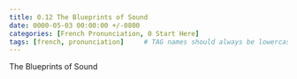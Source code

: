 ```yaml
---
title: 0.12 The Blueprints of Sound
date: 0000-05-03 00:00:00 +/-0800
categories: [French Pronunciation, 0 Start Here]
tags: [french, pronunciation]     # TAG names should always be lowercase
---
```


The Blueprints of Sound
